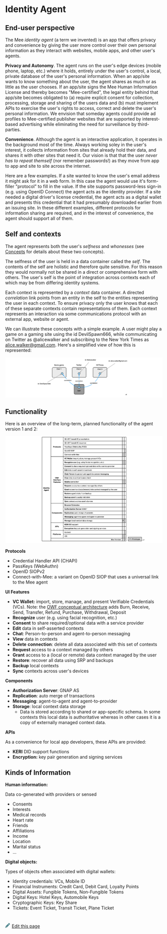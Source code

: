 # Identity Agent

## End-user perspective

The Mee *identity agent* (a term we invented) is an app that offers privacy and convenience by giving the user more control over their own personal information as they interact with websites, mobile apps, and other user's agents.

**Privacy and Autonomy**. The agent runs on the user's edge devices (mobile phone, laptop, etc.) where it holds, entirely under the user's control, a local, private database of the user's personal information. When an app/site wants to know something about the user, the agent shares as much or as little as the user chooses. If an app/site signs the Mee Human Information License and thereby becomes "Mee-certified", the legal entity behind that app/site becomes obligated to (a) require explicit consent for collection, processing, storage and sharing of the users data and (b) must implement APIs to exercise the user's rights to access, correct and delete the user's personal information. We envision that someday agents could provide ad profiles to Mee-certified publisher websites that are supported by interest-based advertising while eliminating the need for surveillance by third-parties.

**Convenience**. Although the agent is an interactive application, it operates in the background most of the time. Always working soley in the user's interest, it collects information from sites that already hold their data, and shares it with other sites that need it. Our vision is that that the user *never has to repeat themself* (nor remember passwords!) as they move from app to app and site to site across the internet.

Here are a few examples. If a site wanted to know the user's email address it might ask for it in a web form. In this case the agent would use it's form-filler "protocol" to fill in the value. If the site supports password-less sign-in (e.g. using OpenID Connect) the agent acts as the identity provider. If a site needed a digital driver's license credential, the agent acts as a digital wallet and presents this credential that it had presumably downloaded earlier from an issuing site. In these different examples, different protocols for information sharing are required, and in the interest of convenience, the agent should support all of them.

## Self and contexts

The agent represents both the user's *selfness* and *whonesses* (see [Concepts](Concepts.md) for details about these two concepts).

The selfness of the user is held in a data container called the *self*. The contents of the self are holistic and therefore quite sensitive. For this reason they would normally not be shared in a direct or comprehensive form with others. The user's self is the point of integration across contexts each of which may be from differing identity systems. 

Each context is represented by a *context* data container. A directed *correlation* link points from an entity in the self to the entities representing the user in each context. To ensure privacy only the user knows that each of these separate contexts contain representations of them. Each context represents an interaction via some communications protocol with an external app, website or agent. 

We can illustrate these concepts with a simple example. A user might play a game on a gaming site using the id DevilSpawn666, while communicating on Twitter as @alicewalker and subscribing to the New York Times as alice.walker@gmail.com. Here's a simplified view of how this is represented:

![self_and_contexts_example](./images/example1.png)

## Functionality

Here is an overview of the long-term, planned functionality of the agent version 1 and 2:

![agent-cake-architectural-pov](./images/agent-functionality.png)

**Protocols**

- Credential Handler API (CHAPI)
- PassKeys (WebAuthn)
- OpenID SIOPv2
- Connect-with-Mee: a variant on OpenID SIOP that uses a universal link to the Mee agent

**UI Features**

- **VC Wallet:** import, store, manage, and present Verifiable Credentials (VCs). Note: the [OWF conceptual architecture](https://github.com/openwallet-foundation/architecture-task-force/blob/main/docs/architecture/conceptual-architecture.md) adds Burn, Receive, Send, Transfer, Refund, Purchase, Withdrawal, Deposit
- **Recognize** user (e.g. using facial recognition, etc.)
- **Consent** to share required/optional data with a service provider
- **Edit** data in self-asserted contexts
- **Chat**: Person-to-person and agent-to-person messaging
- **View** data in contexts
- **Delete** **connection**: delete all data associated with this set of contexts
- **Request** access to a context managed by others
- **Grant** access to a (local or remote) data context managed by the user
- **Restore**: recover all data using SRP and backups
- **Backup** local contexts
- **Sync** contexts across user's devices

**Components**

- **Authorization Server**: GNAP AS
- **Replication**: auto merge of transactions
- **Messaging**: agent-to-agent and agent-to-provider
- **Storage**: local context data storage
  - Data is stored according to shared or app-specific schema. In some contexts this local data is authoritative whereas in other cases it is a copy of externally managed context data.  

**APIs**

As a convenience for local app developers, these APIs are provided:

- **KERI** DID support functions
- **Encryption:** key pair generation and signing services

## Kinds of Information

**Human information:**

Data co-generated with providers or sensed

- Consents
- Interests
- Medical records
- Heart rate
- Friends
- Affiliations
- Income
- Location
- Marital status
- ...

**Digital objects:**

Types of objects often associated with digital wallets:

- Identity credentials: VCs, Mobile ID
- Financial Instruments: Credit Card, Debit Card, Loyalty Points
- Digital Assets: Fungible Tokens, Non-Fungible Tokens
- Digital Keys: Hotel Keys, Automobile Keys
- Cryptographic Keys: Key Share
- Tickets: Event Ticket, Transit Ticket, Plane Ticket

#
[<p><img src="images/edit.svg" style="width: 15px;margin-right: 6px;text-color: #4F868E;" alt="Edit Page" />Edit this page</p>](https://github.com/MeeProject/docs/edit/develop/src/Mee_agent.md)
